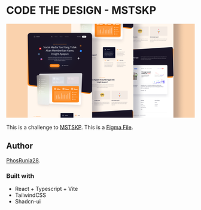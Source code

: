 # CODE THE DESIGN - MSTSKP

![Design preview for the MSTSKP challenge](./public/mockup.png)

This is a challenge to [MSTSKP](https://codedesign.dev/challenge/mstskp).
This is a [Figma File](https://www.figma.com/community/file/1064536438320565974).

## Author

[PhosRunia28](https://github.com/PhosRunia28).

### Built with

- React + Typescript + Vite
- TailwindCSS
- Shadcn-ui
